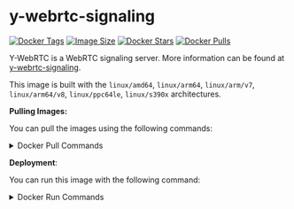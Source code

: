 # y-webrtc-signaling

[![Docker Tags](https://img.shields.io/docker/v/funnyzak/y-webrtc-signaling?sort=semver&style=flat-square)](https://hub.docker.com/r/funnyzak/y-webrtc-signaling/)
[![Image Size](https://img.shields.io/docker/image-size/funnyzak/y-webrtc-signaling)](https://hub.docker.com/r/funnyzak/y-webrtc-signaling/)
[![Docker Stars](https://img.shields.io/docker/stars/funnyzak/y-webrtc-signaling.svg?style=flat-square)](https://hub.docker.com/r/funnyzak/y-webrtc-signaling/)
[![Docker Pulls](https://img.shields.io/docker/pulls/funnyzak/y-webrtc-signaling.svg?style=flat-square)](https://hub.docker.com/r/funnyzak/y-webrtc-signaling/)


Y-WebRTC is a WebRTC signaling server. More information can be found at [y-webrtc-signaling](https://github.com/lobehub/y-webrtc-signaling).

This image is built with the `linux/amd64`, `linux/arm64`, `linux/arm/v7`, `linux/arm64/v8`, `linux/ppc64le`, `linux/s390x` architectures.

**Pulling Images:**

You can pull the images using the following commands:

<details>
<summary>Docker Pull Commands</summary>

```bash
docker pull funnyzak/y-webrtc-signaling:latest
# GHCR 
docker pull ghcr.io/funnyzak/y-webrtc-signaling:latest
# Aliyun
docker pull registry.cn-beijing.aliyuncs.com/funnyzak/y-webrtc-signaling:latest
```
</details>

**Deployment**:

You can run this image with the following command:

<details>
<summary>Docker Run Commands</summary>

**Docker Deployment**:
```bash
docker run -d --name y-webrtc-signaling -p 4444:4444 funnyzak/y-webrtc-signaling:latest
```

**Docker Compose Deployment**:
```yaml
version: '3.1'
services:
  y-webrtc-signaling:
    container_name: y-webrtc-signaling
    image: funnyzak/y-webrtc-signaling:latest
    restart: always
    network_mode: bridge
    ports:
      - "4444:4444"
```
</details>